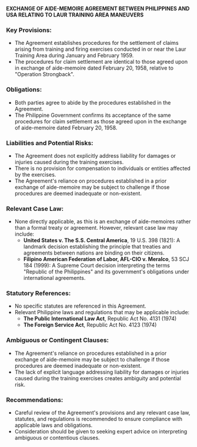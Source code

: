**EXCHANGE OF AIDE-MEMOIRE AGREEMENT BETWEEN PHILIPPINES AND USA RELATING TO LAUR TRAINING AREA MANEUVERS**

### Key Provisions:

* The Agreement establishes procedures for the settlement of claims arising from training and firing exercises conducted in or near the Laur Training Area during January and February 1959.
* The procedures for claim settlement are identical to those agreed upon in exchange of aide-memoire dated February 20, 1958, relative to "Operation Strongback".

### Obligations:

* Both parties agree to abide by the procedures established in the Agreement.
* The Philippine Government confirms its acceptance of the same procedures for claim settlement as those agreed upon in the exchange of aide-memoire dated February 20, 1958.

### Liabilities and Potential Risks:

* The Agreement does not explicitly address liability for damages or injuries caused during the training exercises.
* There is no provision for compensation to individuals or entities affected by the exercises.
* The Agreement's reliance on procedures established in a prior exchange of aide-memoire may be subject to challenge if those procedures are deemed inadequate or non-existent.

### Relevant Case Law:

* None directly applicable, as this is an exchange of aide-memoires rather than a formal treaty or agreement. However, relevant case law may include:
	+ **United States v. The S.S. Central America**, 19 U.S. 398 (1821): A landmark decision establishing the principle that treaties and agreements between nations are binding on their citizens.
	+ **Filipino American Federation of Labor, AFL-CIO v. Meralco**, 53 SCJ 184 (1999): A Supreme Court decision interpreting the terms "Republic of the Philippines" and its government's obligations under international agreements.

### Statutory References:

* No specific statutes are referenced in this Agreement.
* Relevant Philippine laws and regulations that may be applicable include:
	+ **The Public International Law Act**, Republic Act No. 4131 (1974)
	+ **The Foreign Service Act**, Republic Act No. 4123 (1974)

### Ambiguous or Contingent Clauses:

* The Agreement's reliance on procedures established in a prior exchange of aide-memoire may be subject to challenge if those procedures are deemed inadequate or non-existent.
* The lack of explicit language addressing liability for damages or injuries caused during the training exercises creates ambiguity and potential risk.

### Recommendations:

* Careful review of the Agreement's provisions and any relevant case law, statutes, and regulations is recommended to ensure compliance with applicable laws and obligations.
* Consideration should be given to seeking expert advice on interpreting ambiguous or contentious clauses.